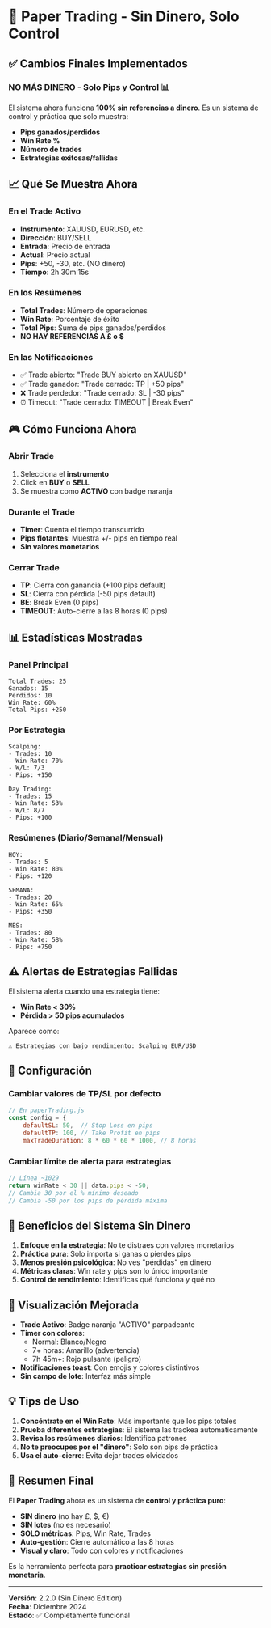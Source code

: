 # 🎯 Paper Trading - Sin Dinero, Solo Control

## ✅ **Cambios Finales Implementados**

### **NO MÁS DINERO - Solo Pips y Control** 📊

El sistema ahora funciona **100% sin referencias a dinero**. Es un sistema de control y práctica que solo muestra:

- **Pips ganados/perdidos**
- **Win Rate %**
- **Número de trades**
- **Estrategias exitosas/fallidas**

## 📈 **Qué Se Muestra Ahora**

### **En el Trade Activo**
- **Instrumento**: XAUUSD, EURUSD, etc.
- **Dirección**: BUY/SELL
- **Entrada**: Precio de entrada
- **Actual**: Precio actual
- **Pips**: +50, -30, etc. (NO dinero)
- **Tiempo**: 2h 30m 15s

### **En los Resúmenes**
- **Total Trades**: Número de operaciones
- **Win Rate**: Porcentaje de éxito
- **Total Pips**: Suma de pips ganados/perdidos
- **NO HAY REFERENCIAS A £ o $**

### **En las Notificaciones**
- ✅ Trade abierto: "Trade BUY abierto en XAUUSD"
- ✅ Trade ganador: "Trade cerrado: TP | +50 pips"
- ❌ Trade perdedor: "Trade cerrado: SL | -30 pips"
- ⏰ Timeout: "Trade cerrado: TIMEOUT | Break Even"

## 🎮 **Cómo Funciona Ahora**

### **Abrir Trade**
1. Selecciona el **instrumento**
2. Click en **BUY** o **SELL**
3. Se muestra como **ACTIVO** con badge naranja

### **Durante el Trade**
- **Timer**: Cuenta el tiempo transcurrido
- **Pips flotantes**: Muestra +/- pips en tiempo real
- **Sin valores monetarios**

### **Cerrar Trade**
- **TP**: Cierra con ganancia (+100 pips default)
- **SL**: Cierra con pérdida (-50 pips default)
- **BE**: Break Even (0 pips)
- **TIMEOUT**: Auto-cierre a las 8 horas (0 pips)

## 📊 **Estadísticas Mostradas**

### **Panel Principal**
```
Total Trades: 25
Ganados: 15
Perdidos: 10
Win Rate: 60%
Total Pips: +250
```

### **Por Estrategia**
```
Scalping:
- Trades: 10
- Win Rate: 70%
- W/L: 7/3
- Pips: +150

Day Trading:
- Trades: 15
- Win Rate: 53%
- W/L: 8/7
- Pips: +100
```

### **Resúmenes (Diario/Semanal/Mensual)**
```
HOY:
- Trades: 5
- Win Rate: 80%
- Pips: +120

SEMANA:
- Trades: 20
- Win Rate: 65%
- Pips: +350

MES:
- Trades: 80
- Win Rate: 58%
- Pips: +750
```

## ⚠️ **Alertas de Estrategias Fallidas**

El sistema alerta cuando una estrategia tiene:
- **Win Rate < 30%**
- **Pérdida > 50 pips acumulados**

Aparece como:
```
⚠️ Estrategias con bajo rendimiento: Scalping EUR/USD
```

## 🔧 **Configuración**

### **Cambiar valores de TP/SL por defecto**
```javascript
// En paperTrading.js
const config = {
    defaultSL: 50,  // Stop Loss en pips
    defaultTP: 100, // Take Profit en pips
    maxTradeDuration: 8 * 60 * 60 * 1000, // 8 horas
```

### **Cambiar límite de alerta para estrategias**
```javascript
// Línea ~1029
return winRate < 30 || data.pips < -50; 
// Cambia 30 por el % mínimo deseado
// Cambia -50 por los pips de pérdida máxima
```

## 🎯 **Beneficios del Sistema Sin Dinero**

1. **Enfoque en la estrategia**: No te distraes con valores monetarios
2. **Práctica pura**: Solo importa si ganas o pierdes pips
3. **Menos presión psicológica**: No ves "pérdidas" en dinero
4. **Métricas claras**: Win rate y pips son lo único importante
5. **Control de rendimiento**: Identificas qué funciona y qué no

## 📱 **Visualización Mejorada**

- **Trade Activo**: Badge naranja "ACTIVO" parpadeante
- **Timer con colores**: 
  - Normal: Blanco/Negro
  - 7+ horas: Amarillo (advertencia)
  - 7h 45m+: Rojo pulsante (peligro)
- **Notificaciones toast**: Con emojis y colores distintivos
- **Sin campo de lote**: Interfaz más simple

## 💡 **Tips de Uso**

1. **Concéntrate en el Win Rate**: Más importante que los pips totales
2. **Prueba diferentes estrategias**: El sistema las trackea automáticamente
3. **Revisa los resúmenes diarios**: Identifica patrones
4. **No te preocupes por el "dinero"**: Solo son pips de práctica
5. **Usa el auto-cierre**: Evita dejar trades olvidados

## 📝 **Resumen Final**

El **Paper Trading** ahora es un sistema de **control y práctica puro**:
- **SIN dinero** (no hay £, $, €)
- **SIN lotes** (no es necesario)
- **SOLO métricas**: Pips, Win Rate, Trades
- **Auto-gestión**: Cierre automático a las 8 horas
- **Visual y claro**: Todo con colores y notificaciones

Es la herramienta perfecta para **practicar estrategias sin presión monetaria**.

---

**Versión**: 2.2.0 (Sin Dinero Edition)  
**Fecha**: Diciembre 2024  
**Estado**: ✅ Completamente funcional
